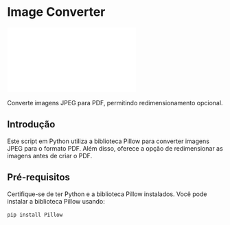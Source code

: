 # Image Converter

![Imagem de Exemplo](./pdf_folder/exemplo.pdf)

Converte imagens JPEG para PDF, permitindo redimensionamento opcional.

## Introdução

Este script em Python utiliza a biblioteca Pillow para converter imagens JPEG para o formato PDF. Além disso, oferece a opção de redimensionar as imagens antes de criar o PDF.

## Pré-requisitos

Certifique-se de ter Python e a biblioteca Pillow instalados. Você pode instalar a biblioteca Pillow usando:

```bash
pip install Pillow
